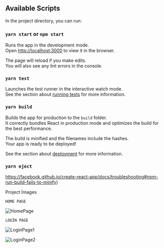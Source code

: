 

## Available Scripts

In the project directory, you can run:

### `yarn start` or `npm start`

Runs the app in the development mode.\
Open [http://localhost:3000](http://localhost:3000) to view it in the browser.

The page will reload if you make edits.\
You will also see any lint errors in the console.

### `yarn test`

Launches the test runner in the interactive watch mode.\
See the section about [running tests](https://facebook.github.io/create-react-app/docs/running-tests) for more information.

### `yarn build`

Builds the app for production to the `build` folder.\
It correctly bundles React in production mode and optimizes the build for the best performance.

The build is minified and the filenames include the hashes.\
Your app is ready to be deployed!

See the section about [deployment](https://facebook.github.io/create-react-app/docs/deployment) for more information.

### `yarn eject`

https://facebook.github.io/create-react-app/docs/troubleshooting#npm-run-build-fails-to-minify)



Project İmages 

`HOME PAGE`

![HomePage](C:\Users\rahmi\Desktop\HomePage.png)

`LOGİN PAGE`

![LoginPage1](C:\Users\rahmi\Desktop\LoginPage1.png)

![LoginPage2](C:\Users\rahmi\Desktop\LoginPage2.png)

